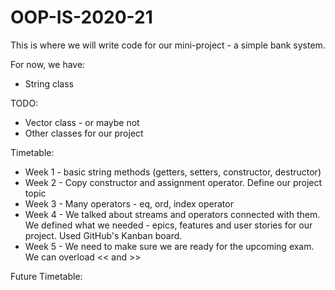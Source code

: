 # OOP-IS-2020-21

This is where we will write code for our mini-project - a simple bank system.

For now, we have:
* String class

TODO:
* Vector class - or maybe not
* Other classes for our project

Timetable:
* Week 1 - basic string methods (getters, setters, constructor, destructor)
* Week 2 - Copy constructor and assignment operator. Define our project topic
* Week 3 - Many operators - eq, ord, index operator
* Week 4 - We talked about streams and operators connected with them. We defined what we needed - epics, features and user stories for our project. Used GitHub's Kanban board.
* Week 5 - We need to make sure we are ready for the upcoming exam. We can overload << and >>

Future Timetable:

